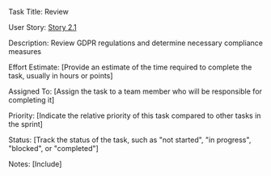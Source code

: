 Task Title: Review

User Story: [Story 2.1](documentation/theme_1/initiatives/Epics/Stories/Story_2.1.md)

Description: Review GDPR regulations and determine necessary compliance measures

Effort Estimate: [Provide an estimate of the time required to complete the task, usually in hours or points]

Assigned To: [Assign the task to a team member who will be responsible for completing it]

Priority: [Indicate the relative priority of this task compared to other tasks in the sprint]

Status: [Track the status of the task, such as "not started", "in progress", "blocked", or "completed"]

Notes: [Include]
